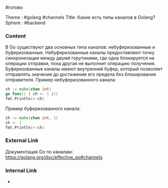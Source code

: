 #готово 

Theme : #golang  #channels
Title: Какие есть типы каналов в Golang?
Sphere : #backend 

### Content

В Go существуют два основных типа каналов: небуферизованные и буферизованные. Небуферизованные каналы предоставляют точку синхронизации между двумя горутинами, где одна блокируется на операции отправки, пока другая не выполнит операцию получения. Буферизованные каналы имеют внутренний буфер, который позволяет отправлять значения до достижения его предела без блокирования отправителя. Пример небуферизованного канала:

```go
ch := make(chan int)
go func() { ch <- 1 }()
fmt.Println(<-ch)
```

Пример буферизованного канала:

```go
ch := make(chan int, 1)
ch <- 1
fmt.Println(<-ch)
```

### External Link

Документация Go по каналам: https://golang.org/doc/effective_go#channels

### Internal Link

- 